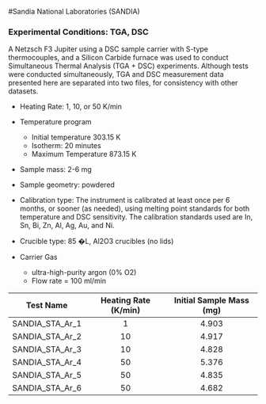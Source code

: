 #Sandia National Laboratories (SANDIA)

### Experimental Conditions: TGA, DSC
A Netzsch F3 Jupiter using a DSC sample carrier with S-type thermocouples, and a Silicon Carbide furnace was used to conduct Simultaneous Thermal Analysis (TGA + DSC) experiments. Although tests were conducted simultaneously, TGA and DSC measurement data presented here are separated into two files, for consistency with other datasets.

* Heating Rate: 1, 10, or 50 K/min
* Temperature program
  - Initial temperature 303.15 K
  - Isotherm: 20 minutes
  - Maximum Temperature 873.15 K
* Sample mass: 2-6 mg
* Sample geometry: powdered
* Calibration type: The instrument is calibrated at least once per 6 months, or sooner (as needed), using melting point standards for both temperature and DSC sensitivity.  The calibration standards used are In, Sn, Bi, Zn, Al, Ag, Au, and Ni.

* Crucible type: 85 �L, Al2O3 crucibles (no lids)
* Carrier Gas
  - ultra-high-purity argon  (0% O2)
  - Flow rate = 100  ml/min  

| Test Name | Heating Rate (K/min)|  Initial Sample Mass (mg) |
| --------- | :---------: | :------------------------: |
|SANDIA\_STA\_Ar\_1 | 1  | 4.903|  
|SANDIA\_STA\_Ar\_2 | 10 | 4.917|  
|SANDIA\_STA\_Ar\_3 | 10 | 4.828|  
|SANDIA\_STA\_Ar\_4 | 50 | 5.376|  
|SANDIA\_STA\_Ar\_5 | 50 | 4.835|
|SANDIA\_STA\_Ar\_6 | 50 | 4.682|  
